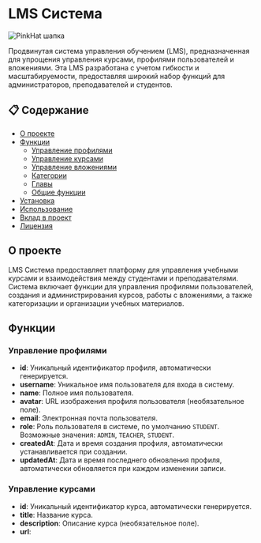 
# LMS Система

![PinkHat шапка](https://github.com/OOO-KAKIE-LYUDI/.github/assets/135171246/6fb5a60a-7a3c-45c5-aee7-edfcf77afb8c)

Продвинутая система управления обучением (LMS), предназначенная для упрощения управления курсами, профилями пользователей и вложениями. Эта LMS разработана с учетом гибкости и масштабируемости, предоставляя широкий набор функций для администраторов, преподавателей и студентов.

## 📋 Содержание

- [О проекте](#о-проекте)
- [Функции](#функции)
  - [Управление профилями](#управление-профилями)
  - [Управление курсами](#управление-курсами)
  - [Управление вложениями](#управление-вложениями)
  - [Категории](#категории)
  - [Главы](#главы)
  - [Общие функции](#общие-функции)
- [Установка](#установка)
- [Использование](#использование)
- [Вклад в проект](#вклад-в-проект)
- [Лицензия](#лицензия)

## О проекте

LMS Система предоставляет платформу для управления учебными курсами и взаимодействия между студентами и преподавателями. Система включает функции для управления профилями пользователей, создания и администрирования курсов, работы с вложениями, а также категоризации и организации учебных материалов.

## Функции

### Управление профилями

- **id**: Уникальный идентификатор профиля, автоматически генерируется.
- **username**: Уникальное имя пользователя для входа в систему.
- **name**: Полное имя пользователя.
- **avatar**: URL изображения профиля пользователя (необязательное поле).
- **email**: Электронная почта пользователя.
- **role**: Роль пользователя в системе, по умолчанию `STUDENT`. Возможные значения: `ADMIN`, `TEACHER`, `STUDENT`.
- **createdAt**: Дата и время создания профиля, автоматически устанавливается при создании.
- **updatedAt**: Дата и время последнего обновления профиля, автоматически обновляется при каждом изменении записи.

### Управление курсами

- **id**: Уникальный идентификатор курса, автоматически генерируется.
- **title**: Название курса.
- **description**: Описание курса (необязательное поле).
- **url**:
